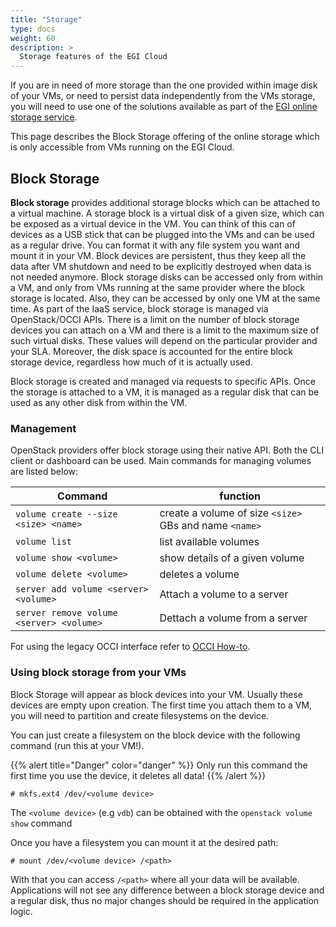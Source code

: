 ```yaml
---
title: "Storage"
type: docs
weight: 60
description: >
  Storage features of the EGI Cloud
---
```


If you are in need of more storage than the one provided within image disk of
your VMs, or need to persist data independently from the VMs storage, you will
need to use one of the solutions available as part of the
[EGI online storage service](../../online-storage/).

This page describes the Block Storage offering of the online storage which is
only accessible from VMs running on the EGI Cloud.

## Block Storage

**Block storage** provides additional storage blocks which can be attached to a
virtual machine. A storage block is a virtual disk of a given size, which can be
exposed as a virtual device in the VM. You can think of this can of devices as a
USB stick that can be plugged into the VMs and can be used as a regular drive.
You can format it with any file system you want and mount it in your VM. Block
devices are persistent, thus they keep all the data after VM shutdown and need
to be explicitly destroyed when data is not needed anymore. Block storage disks
can be accessed only from within a VM, and only from VMs running at the same
provider where the block storage is located. Also, they can be accessed by only
one VM at the same time. As part of the IaaS service, block storage is managed
via OpenStack/OCCI APIs. There is a limit on the number of block storage devices
you can attach on a VM and there is a limit to the maximum size of such virtual
disks. These values will depend on the particular provider and your SLA.
Moreover, the disk space is accounted for the entire block storage device,
regardless how much of it is actually used.

Block storage is created and managed via requests to specific APIs. Once the
storage is attached to a VM, it is managed as a regular disk that can be used as
any other disk from within the VM.

### Management

OpenStack providers offer block storage using their native API. Both the CLI
client or dashboard can be used. Main commands for managing volumes are listed
below:

<!-- markdownlint-disable line-length -->
| Command                                  | function                                               |
| ---------------------------------------- | ------------------------------------------------------ |
| `volume create --size <size> <name>`     | create a volume of size `<size>` GBs and name `<name>` |
| `volume list`                            | list available volumes                                 |
| `volume show <volume>`                   | show details of a given volume                         |
| `volume delete <volume>`                 | deletes a volume                                       |
| `server add volume <server> <volume>`    | Attach a volume to a server                            |
| `server remove volume <server> <volume>` | Dettach a volume from a server                         |
<!-- markdownlint-enable line-length -->

For using the legacy OCCI interface refer to
[OCCI How-to](https://wiki.egi.eu/wiki/HOWTO11_How_to_use_the_rOCCI_Client#How_to_create_block_storage.3F).

### Using block storage from your VMs

Block Storage will appear as block devices into your VM. Usually these devices
are empty upon creation. The first time you attach them to a VM, you will need
to partition and create filesystems on the device.

You can just create a filesystem on the block device with the following command
(run this at your VM!).

{{% alert title="Danger" color="danger" %}} Only run this command the first time
you use the device, it deletes all data! {{% /alert %}}

```shell
# mkfs.ext4 /dev/<volume device>
```

The `<volume device>` (e.g `vdb`) can be obtained with the
`openstack volume show` command

Once you have a filesystem you can mount it at the desired path:

```shell
# mount /dev/<volume device> /<path>
```

With that you can access `/<path>` where all your data will be available.
Applications will not see any difference between a block storage device and a
regular disk, thus no major changes should be required in the application logic.
